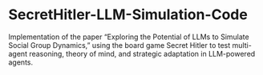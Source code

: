 # SecretHitler-LLM-Simulation-Code
Implementation of the paper “Exploring the Potential of LLMs to Simulate Social Group Dynamics,” using the board game Secret Hitler to test multi-agent reasoning, theory of mind, and strategic adaptation in LLM-powered agents.
